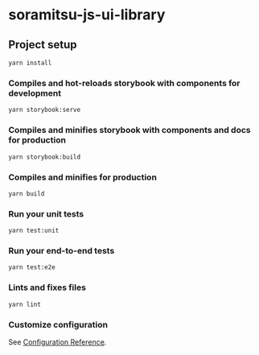# soramitsu-js-ui-library

## Project setup
```
yarn install
```

### Compiles and hot-reloads storybook with components for development
```
yarn storybook:serve
```

### Compiles and minifies storybook with components and docs for production
```
yarn storybook:build
```

### Compiles and minifies for production
```
yarn build
```

### Run your unit tests
```
yarn test:unit
```

### Run your end-to-end tests
```
yarn test:e2e
```

### Lints and fixes files
```
yarn lint
```

### Customize configuration
See [Configuration Reference](https://cli.vuejs.org/config/).
